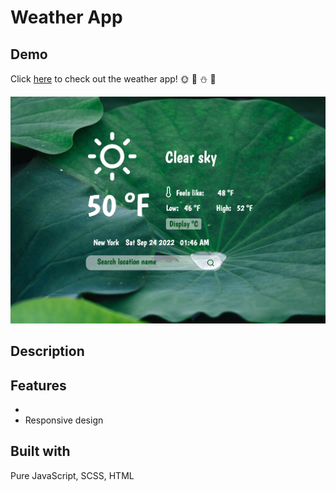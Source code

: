# Weather App
## Demo
Click [here](https://wukongo-o.github.io/weather-app/) to check out the weather app! 🌞 🌊 ⛄️ 🌈

![Weather app demo](./weather-demo.jpg)

## Description


## Features
- 
- Responsive design 

## Built with
Pure JavaScript, SCSS, HTML